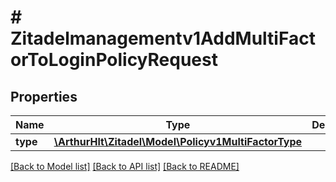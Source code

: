 # # Zitadelmanagementv1AddMultiFactorToLoginPolicyRequest

## Properties

Name | Type | Description | Notes
------------ | ------------- | ------------- | -------------
**type** | [**\ArthurHlt\Zitadel\Model\Policyv1MultiFactorType**](Policyv1MultiFactorType.md) |  | [optional]

[[Back to Model list]](../../README.md#models) [[Back to API list]](../../README.md#endpoints) [[Back to README]](../../README.md)
